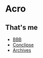 # Acro
## That's me
* [BBB](http://blockbyblockstudios.com)
* [Conclipse](http://conclipse.com)
* [Archives](http://acro.rf.gd)
